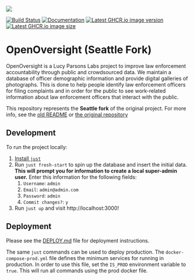 ![](docs/img/lpl-logo.png)

[![Build Status](https://github.com/OrcaCollective/OpenOversight/actions/workflows/publish.yml/badge.svg)](https://github.com/OrcaCollective/OpenOversight/actions/workflows/publish.yml)
[![Documentation](https://img.shields.io/badge/docs-main-yellow)](https://orcacollective.github.io/OpenOversight/)
[![Latest GHCR.io image version](https://ghcr-badge.herokuapp.com/orcacollective/openoversight/latest_tag?color=%230078D4)](https://ghcr.io/orcacollective/openoversight)
[![Latest GHCR.io image size](https://ghcr-badge.herokuapp.com/orcacollective/openoversight/size?color=%230078D4)](https://ghcr.io/orcacollective/openoversight)

# OpenOversight (Seattle Fork) 

OpenOversight is a Lucy Parsons Labs project to improve law enforcement accountability through public and crowdsourced data. We maintain a database of officer demographic information and provide digital galleries of photographs. This is done to help people identify law enforcement officers for filing complaints and in order for the public to see work-related information about law enforcement officers that interact with the public.

This repository represents the **Seattle fork** of the original project. For more info, see the [old README](README_OLD.md) or [the original repository](https://github.com/lucyparsons/OpenOversight/)

## Development

To run the project locally:
1. [Install `just`](https://github.com/casey/just)
2. Run `just fresh-start` to spin up the database and insert the initial data. **This will prompt you for information to create a local super-admin user.** Enter this information for the following fields:
   1. `Username`: `admin`
   2. `Email`: `admin@admin.com`
   3. `Password`: `admin`
   4. `Commit changes?`: `y`
3. Run `just up` and visit http://localhost:3000!


## Deployment

Please see the [DEPLOY.md](/DEPLOY.md) file for deployment instructions.

The same `just` commands can be used to deploy production.
The `docker-compose-prod.yml` file defines the minimum services for running in production.
In order to use this file, set the `IS_PROD` environment variable to `true`.
This will run all commands using the prod docker file.
